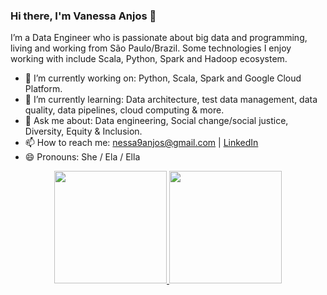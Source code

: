 ### Hi there, I'm Vanessa Anjos 👋

I’m a Data Engineer who is passionate about big data and programming, living and working from São Paulo/Brazil. Some technologies I enjoy working with include Scala, Python, Spark and Hadoop ecosystem.

- 🔭 I’m currently working on: Python, Scala, Spark and Google Cloud Platform.
- 🌱 I’m currently learning: Data architecture, test data management, data quality, data pipelines, cloud computing & more.
- 💬 Ask me about: Data engineering, Social change/social justice, Diversity, Equity & Inclusion.
- 📫 How to reach me: nessa9anjos@gmail.com | [LinkedIn](https://www.linkedin.com/in/vanessa-p-anjos/) 
- 😄 Pronouns: She / Ela / Ella 

<div align="center">
  <a href="https://github.com/vpanjos">
  <img height="180em" src="https://github-readme-stats.vercel.app/api?username=vpanjos&show_icons=true&theme=dracula&include_all_commits=true&count_private=true"/>
  <img height="180em" src="https://github-readme-stats.vercel.app/api/top-langs/?username=vpanjos&layout=compact&langs_count=7&theme=dracula"/>
</div>

  ## 
  <!--
  <div style="display: inline_block"><br>
  <img align="right" alt="Rafa-pic" height="150" style="border-radius:50px;" src="https://media.discordapp.net/attachments/639956127056134178/890373478988013628/Publicacoes_Instagram_1_1.png?width=676&height=676">
</div>
-->
